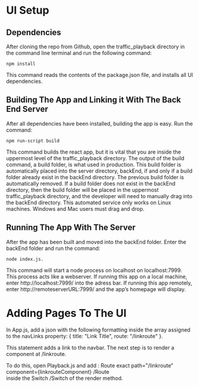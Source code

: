 # UI Setup

## Dependencies

After cloning the repo from Github,  open the traffic_playback directory in the command line terminal and run the following command:

```
npm install
```

This command reads the contents of the package.json file, and installs all UI dependencies.


## Building The App and Linking it With The Back End Server

After all dependencies have been installed, building the app is easy. Run the command:

```
npm run-script build
```

This command builds the react app, but it is vital that you are inside the uppermost level of the traffic_playback directory. The output of the build command, a build folder, is what used in production. This build folder is automatically placed into the server directory, backEnd, if and only if a build folder already exist in the backEnd directory. The previous build folder is automatically removed. If a build folder
does not exist in the backEnd directory, then the build folder will be placed in the uppermost traffic_playback directory, and the developer
will need to manually drag into the backEnd directory. This automated service only works on Linux machines. Windows and Mac users must drag
and drop.

## Running The App With The Server

After the app has been built and moved into the backEnd folder. Enter the backEnd folder and run the command:

```
node index.js.
```

This command will start a node process on localhost on localhost:7999. This process acts like a webserver. If running this app on a local machine, enter http://localhost:7999/ into the adress bar. If running this app remotely, enter http://remoteserverURL:7999/ and the app’s homepage will display.


# Adding Pages To The UI

In App.js, add a json with the following formatting inside the array assigned to the navLinks property: 
{ title: "Link Title", route: "/linkroute" }.

This statement adds a link to the navbar. The next step is to render a component at /linkroute.

To do this, open Playback.js  and add :
Route exact path="/linkroute" component={linkrouteComponent} /Route   
inside the Switch /Switch of the render method.



